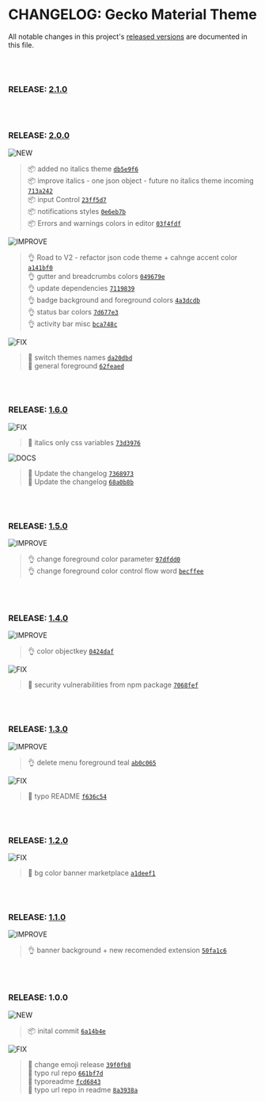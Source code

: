 # CHANGELOG: Gecko Material Theme
All notable changes in this project's [released versions](https://github.com/CarlosRGL/material-gecko-vscode/releases)
are
documented in this file.

<br>

<br>

### RELEASE: [2.1.0](https://github.com/CarlosRGL/material-gecko-vscode/compare/2.1.0...2.1.0)

<br>

<br>

### RELEASE: [2.0.0](https://github.com/CarlosRGL/material-gecko-vscode/compare/1.6.0...2.0.0)

![NEW](https://img.shields.io/badge/-NEW-gray.svg?colorB=3778FF)

> 📦 added no italics theme [`db5e9f6`](https://github.com/CarlosRGL/material-gecko-vscode/commit/db5e9f6e1a154e1fd2f47d5811c05057ba718cc0) <br>
> 📦 improve italics - one json object - future no italics theme incoming [`713a242`](https://github.com/CarlosRGL/material-gecko-vscode/commit/713a24283eab936e852994b02816392fb061d506) <br>
> 📦 input Control [`23ff5d7`](https://github.com/CarlosRGL/material-gecko-vscode/commit/23ff5d7af82eed4f618c1d40f9ca9a6bca5295ae) <br>
> 📦 notifications styles [`0e6eb7b`](https://github.com/CarlosRGL/material-gecko-vscode/commit/0e6eb7ba9fc583a86a3879b07e8cbdd8a975d5b8) <br>
> 📦 Errors and warnings colors in editor [`03f4fdf`](https://github.com/CarlosRGL/material-gecko-vscode/commit/03f4fdff7ef796933315ca3538146963b8c481b8) <br>

![IMPROVE](https://img.shields.io/badge/-IMPROVEMENT-gray.svg?colorB=39AA54)

> 👌 Road to V2 - refactor json code theme + cahnge accent color [`a141bf0`](https://github.com/CarlosRGL/material-gecko-vscode/commit/a141bf0a731df6d33a97e73411dcfad08c82dd8f) <br>
> 👌 gutter and breadcrumbs colors [`049679e`](https://github.com/CarlosRGL/material-gecko-vscode/commit/049679e9176bf21892ec3172b259b1844d04346c) <br>
> 👌 update dependencies [`7119839`](https://github.com/CarlosRGL/material-gecko-vscode/commit/71198396a4e84222ff9f12a4496b114d769b12da) <br>
> 👌 badge background and foreground colors [`4a3dcdb`](https://github.com/CarlosRGL/material-gecko-vscode/commit/4a3dcdb390d4a5be5e5199269f4c2850b6b0676b) <br>
> 👌 status bar colors [`7d677e3`](https://github.com/CarlosRGL/material-gecko-vscode/commit/7d677e3fe573c8b8dea364709c6b8481d6c2f951) <br>
> 👌 activity bar misc [`bca748c`](https://github.com/CarlosRGL/material-gecko-vscode/commit/bca748cc993ad3e8c409319b7de4b70b12637d7b) <br>

![FIX](https://img.shields.io/badge/-FIX-gray.svg?colorB=ff6347)

> 🐛 switch themes names [`da20dbd`](https://github.com/CarlosRGL/material-gecko-vscode/commit/da20dbdf94fb3bb8f707429022da04fefe698b11) <br>
> 🐛 general foreground [`62feaed`](https://github.com/CarlosRGL/material-gecko-vscode/commit/62feaeda03a1d4f78208f57bd1b787c890f9f4c1) <br>

<br>

<br>

### RELEASE: [1.6.0](https://github.com/CarlosRGL/material-gecko-vscode/compare/1.5.0...1.6.0)

![FIX](https://img.shields.io/badge/-FIX-gray.svg?colorB=ff6347)

> 🐛 italics only css variables [`73d3976`](https://github.com/CarlosRGL/material-gecko-vscode/commit/73d39764f832817f09f500a9731a98f547c8a2a6) <br>

![DOCS](https://img.shields.io/badge/-DOCS-gray.svg?colorB=978CD4)

>  📖 Update the changelog [`7368973`](https://github.com/CarlosRGL/material-gecko-vscode/commit/7368973e6c5f32c01d3c8d4eb0d57510b69759fc) <br>
>  📖 Update the changelog [`68a0b8b`](https://github.com/CarlosRGL/material-gecko-vscode/commit/68a0b8b4c75b246ec8fd5f35a4c71d49e17f3c8f) <br>

<br>

<br>

### RELEASE: [1.5.0](https://github.com/CarlosRGL/material-gecko-vscode/compare/1.4.0...1.5.0)

![IMPROVE](https://img.shields.io/badge/-IMPROVEMENT-gray.svg?colorB=39AA54)

> 👌 change foreground color parameter [`97dfdd0`](https://github.com/CarlosRGL/material-gecko-vscode/commit/97dfdd0e22cdf6ef53635f6174e638271f61649a) <br>
> 👌 change foreground color control flow word [`becffee`](https://github.com/CarlosRGL/material-gecko-vscode/commit/becffee9ca6d5012ff3a0522a36f1e68f8852cee) <br>

<br>

<br>

### RELEASE: [1.4.0](https://github.com/CarlosRGL/material-gecko-vscode/compare/1.3.0...1.4.0)

![IMPROVE](https://img.shields.io/badge/-IMPROVEMENT-gray.svg?colorB=39AA54)

> 👌 color objectkey [`0424daf`](https://github.com/CarlosRGL/material-gecko-vscode/commit/0424daf5a825da8e0418ba5c3dfaffd8a4572b73) <br>

![FIX](https://img.shields.io/badge/-FIX-gray.svg?colorB=ff6347)

> 🐛 security vulnerabilities from npm package [`7068fef`](https://github.com/CarlosRGL/material-gecko-vscode/commit/7068fef0225a50b06683e8faa9786b7430f3de4b) <br>

<br>

<br>

### RELEASE: [1.3.0](https://github.com/CarlosRGL/material-gecko-vscode/compare/1.2.0...1.3.0)

![IMPROVE](https://img.shields.io/badge/-IMPROVEMENT-gray.svg?colorB=39AA54)

> 👌 delete menu foreground teal [`ab0c065`](https://github.com/CarlosRGL/material-gecko-vscode/commit/ab0c06555475854d89c9e4a82cf3b84e65dc5364) <br>

![FIX](https://img.shields.io/badge/-FIX-gray.svg?colorB=ff6347)

> 🐛 typo README [`f636c54`](https://github.com/CarlosRGL/material-gecko-vscode/commit/f636c5477f744b15eae3800c03bddcd46e4c3431) <br>

<br>

<br>

### RELEASE: [1.2.0](https://github.com/CarlosRGL/material-gecko-vscode/compare/1.1.0...1.2.0)

![FIX](https://img.shields.io/badge/-FIX-gray.svg?colorB=ff6347)

> 🐛 bg color banner marketplace [`a1deef1`](https://github.com/CarlosRGL/material-gecko-vscode/commit/a1deef1e22a43ec8530c9ea02a6cc58c98045f16) <br>

<br>

<br>

### RELEASE: [1.1.0](https://github.com/CarlosRGL/material-gecko-vscode/compare/1.0.0...1.1.0)

![IMPROVE](https://img.shields.io/badge/-IMPROVEMENT-gray.svg?colorB=39AA54)

> 👌 banner background + new recomended extension [`50fa1c6`](https://github.com/CarlosRGL/material-gecko-vscode/commit/50fa1c6255ff80eda883c584cec20dcf8b452a1f) <br>

<br>

<br>

### RELEASE: 1.0.0

![NEW](https://img.shields.io/badge/-NEW-gray.svg?colorB=3778FF)

> 📦 inital commit [`6a14b4e`](https://github.com/CarlosRGL/material-gecko-vscode/commit/6a14b4eb6431d6b9c48367c70896eb5e08ccf872) <br>

![FIX](https://img.shields.io/badge/-FIX-gray.svg?colorB=ff6347)

> 🐛 change emoji release [`39f0fb8`](https://github.com/CarlosRGL/material-gecko-vscode/commit/39f0fb83b2103707b2fa3cbe705136f97b3bc569) <br>
> 🐛 typo rul repo [`661bf7d`](https://github.com/CarlosRGL/material-gecko-vscode/commit/661bf7dfe22f8329e955d93c9dbf3b3f48466673) <br>
> 🐛 typoreadme [`fcd6843`](https://github.com/CarlosRGL/material-gecko-vscode/commit/fcd68438869dc8d74ebf2ddc3a4ce431dcba12f6) <br>
> 🐛 typo url repo in readme [`8a3938a`](https://github.com/CarlosRGL/material-gecko-vscode/commit/8a3938a447fa599c1b7c4bda6927c25a4587ddf9) <br>

<br>
